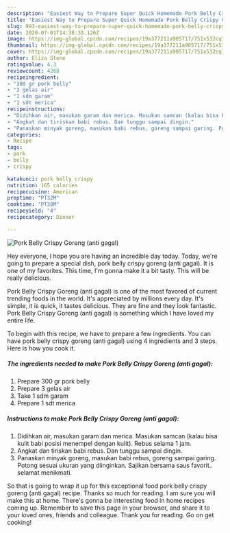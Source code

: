 ```yaml
---
description: "Easiest Way to Prepare Super Quick Homemade Pork Belly Crispy Goreng (anti gagal)"
title: "Easiest Way to Prepare Super Quick Homemade Pork Belly Crispy Goreng (anti gagal)"
slug: 993-easiest-way-to-prepare-super-quick-homemade-pork-belly-crispy-goreng-anti-gagal
date: 2020-07-01T14:38:33.126Z
image: https://img-global.cpcdn.com/recipes/19a377211a905717/751x532cq70/pork-belly-crispy-goreng-anti-gagal-foto-resep-utama.jpg
thumbnail: https://img-global.cpcdn.com/recipes/19a377211a905717/751x532cq70/pork-belly-crispy-goreng-anti-gagal-foto-resep-utama.jpg
cover: https://img-global.cpcdn.com/recipes/19a377211a905717/751x532cq70/pork-belly-crispy-goreng-anti-gagal-foto-resep-utama.jpg
author: Eliza Stone
ratingvalue: 4.3
reviewcount: 4268
recipeingredient:
- "300 gr pork belly"
- "3 gelas air"
- "1 sdm garam"
- "1 sdt merica"
recipeinstructions:
- "Didihkan air, masukan garam dan merica. Masukan samcan (kalau bisa kulit babi posisi menempel dengan kulit). Rebus selama 1 jam."
- "Angkat dan tiriskan babi rebus. Dan tunggu sampai dingin."
- "Panaskan minyak goreng, masukan babi rebus, goreng sampai garing. Potong sesuai ukuran yang diinginkan. Sajikan bersama saus favorit.. selamat menikmati."
categories:
- Recipe
tags:
- pork
- belly
- crispy

katakunci: pork belly crispy 
nutrition: 165 calories
recipecuisine: American
preptime: "PT32M"
cooktime: "PT38M"
recipeyield: "4"
recipecategory: Dinner

---
```



![Pork Belly Crispy Goreng (anti gagal)](https://img-global.cpcdn.com/recipes/19a377211a905717/751x532cq70/pork-belly-crispy-goreng-anti-gagal-foto-resep-utama.jpg)

Hey everyone, I hope you are having an incredible day today. Today, we're going to prepare a special dish, pork belly crispy goreng (anti gagal). It is one of my favorites. This time, I'm gonna make it a bit tasty. This will be really delicious.

Pork Belly Crispy Goreng (anti gagal) is one of the most favored of current trending foods in the world. It's appreciated by millions every day. It's simple, it is quick, it tastes delicious. They are fine and they look fantastic. Pork Belly Crispy Goreng (anti gagal) is something which I have loved my entire life.




To begin with this recipe, we have to prepare a few ingredients. You can have pork belly crispy goreng (anti gagal) using 4 ingredients and 3 steps. Here is how you cook it.

<!--inarticleads1-->

##### The ingredients needed to make Pork Belly Crispy Goreng (anti gagal):

1. Prepare 300 gr pork belly
1. Prepare 3 gelas air
1. Take 1 sdm garam
1. Prepare 1 sdt merica




<!--inarticleads2-->

##### Instructions to make Pork Belly Crispy Goreng (anti gagal):

1. Didihkan air, masukan garam dan merica. Masukan samcan (kalau bisa kulit babi posisi menempel dengan kulit). Rebus selama 1 jam.
1. Angkat dan tiriskan babi rebus. Dan tunggu sampai dingin.
1. Panaskan minyak goreng, masukan babi rebus, goreng sampai garing. Potong sesuai ukuran yang diinginkan. Sajikan bersama saus favorit.. selamat menikmati.




So that is going to wrap it up for this exceptional food pork belly crispy goreng (anti gagal) recipe. Thanks so much for reading. I am sure you will make this at home. There's gonna be interesting food in home recipes coming up. Remember to save this page in your browser, and share it to your loved ones, friends and colleague. Thank you for reading. Go on get cooking!
